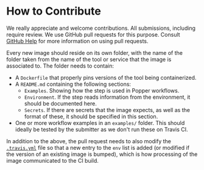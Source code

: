 # How to Contribute

We really appreciate and welcome contributions. All submissions, 
including require review. We use GitHub pull requests for this 
purpose. Consult [GitHub Help][gh] for more information on using pull 
requests.

Every new image should reside on its own folder, with the name of the 
folder taken from the name of the tool or service that the image is 
associated to. The folder needs to contain:

  * A `Dockerfile` that properly pins versions of the tool being 
    containerized.
  * A `README.md` containing the following sections:
      * `Examples`. Showing how the step is used in Popper workflows.
      * `Environment`. If the step reads information from the
        environment, it should be documented here.
      * `Secrets`. If there are secrets that the image expects, as well
        as the format of these, it should be specified in this section.
  * One or more workflow examples in an `examples/` folder. This 
    should ideally be tested by the submitter as we don't run these on 
    Travis CI.

In addition to the above, the pull request needs to also modify the 
[`.travis.yml`](.travis.yml) file so that a new entry to the `env` 
list is added (or modified if the version of an existing image is 
bumped), which is how processing of the image communicated to the CI 
build.

[gh]: https://help.github.com/articles/about-pull-requests/
[dh]: https://hub.docker.com/orgs/popperized
